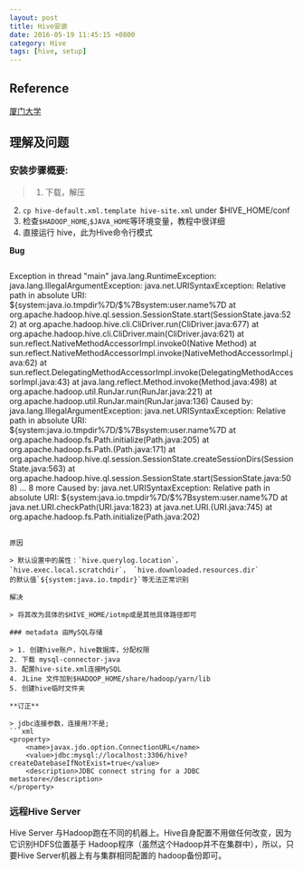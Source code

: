 ```yaml
---
layout: post
title: Hive安装
date: 2016-05-19 11:45:15 +0800
category: Hive
tags: [hive, setup]
---
```


## Reference

[厦门大学](http://dblab.xmu.edu.cn/blog/hive-in-practice/#more-509)

## 理解及问题

### 安装步骤概要:

> 1. 下载，解压
2. `cp hive-default.xml.template hive-site.xml` under $HIVE_HOME/conf
3. 检查`$HADOOP_HOME`,`$JAVA_HOME`等环境变量，教程中很详细
4. 直接运行 hive，此为Hive命令行模式

**Bug**

> ```
Exception in thread "main" java.lang.RuntimeException: java.lang.IllegalArgumentException: java.net.URISyntaxException: Relative path in absolute URI: ${system:java.io.tmpdir%7D/$%7Bsystem:user.name%7D
	at org.apache.hadoop.hive.ql.session.SessionState.start(SessionState.java:522)
	at org.apache.hadoop.hive.cli.CliDriver.run(CliDriver.java:677)
	at org.apache.hadoop.hive.cli.CliDriver.main(CliDriver.java:621)
	at sun.reflect.NativeMethodAccessorImpl.invoke0(Native Method)
	at sun.reflect.NativeMethodAccessorImpl.invoke(NativeMethodAccessorImpl.java:62)
	at sun.reflect.DelegatingMethodAccessorImpl.invoke(DelegatingMethodAccessorImpl.java:43)
	at java.lang.reflect.Method.invoke(Method.java:498)
	at org.apache.hadoop.util.RunJar.run(RunJar.java:221)
	at org.apache.hadoop.util.RunJar.main(RunJar.java:136)
Caused by: java.lang.IllegalArgumentException: java.net.URISyntaxException: Relative path in absolute URI: ${system:java.io.tmpdir%7D/$%7Bsystem:user.name%7D
	at org.apache.hadoop.fs.Path.initialize(Path.java:205)
	at org.apache.hadoop.fs.Path.<init>(Path.java:171)
	at org.apache.hadoop.hive.ql.session.SessionState.createSessionDirs(SessionState.java:563)
	at org.apache.hadoop.hive.ql.session.SessionState.start(SessionState.java:508)
	... 8 more
Caused by: java.net.URISyntaxException: Relative path in absolute URI: ${system:java.io.tmpdir%7D/$%7Bsystem:user.name%7D
	at java.net.URI.checkPath(URI.java:1823)
	at java.net.URI.<init>(URI.java:745)
	at org.apache.hadoop.fs.Path.initialize(Path.java:202)
```

原因

> 默认设置中的属性：`hive.querylog.location`，`hive.exec.local.scratchdir`， `hive.downloaded.resources.dir`
的默认值`${system:java.io.tmpdir}`等无法正常识别

解决

> 将其改为具体的$HIVE_HOME/iotmp或是其他具体路径即可

### metadata 由MySQL存储

> 1. 创建hive账户，hive数据库，分配权限
2. 下载 mysql-connector-java
3. 配置hive-site.xml连接MySQL
4. JLine 文件加到$HADOOP_HOME/share/hadoop/yarn/lib
5. 创建hive临时文件夹

**订正**

> jdbc连接参数，连接用?不是;
```xml
<property>
    <name>javax.jdo.option.ConnectionURL</name>
    <value>jdbc:mysql://localhost:3306/hive?createDatebaseIfNotExist=true</value>                           
    <description>JDBC connect string for a JDBC metastore</description>
</property>
```

### 远程Hive Server

Hive Server 与Hadoop跑在不同的机器上。Hive自身配置不用做任何改变，因为它识别HDFS位置基于
Hadoop程序（虽然这个Hadoop并不在集群中），所以，只要Hive Server机器上有与集群相同配置的
hadoop备份即可。
